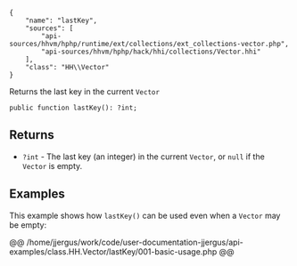 ``` yamlmeta
{
    "name": "lastKey",
    "sources": [
        "api-sources/hhvm/hphp/runtime/ext/collections/ext_collections-vector.php",
        "api-sources/hhvm/hphp/hack/hhi/collections/Vector.hhi"
    ],
    "class": "HH\\Vector"
}
```




Returns the last key in the current ` Vector `




``` Hack
public function lastKey(): ?int;
```




## Returns




+ ` ?int ` - The last key (an integer) in the current `` Vector ``, or ``` null ``` if
  the ```` Vector ```` is empty.




## Examples




This example shows how ` lastKey() ` can be used even when a `` Vector `` may be empty:







@@ /home/jjergus/work/code/user-documentation-jjergus/api-examples/class.HH.Vector/lastKey/001-basic-usage.php @@
<!-- HHAPIDOC -->
